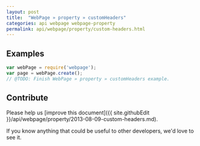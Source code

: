 ```yaml
---
layout: post
title:  "WebPage » property » customHeaders"
categories: api webpage webpage-property
permalink: api/webpage/property/custom-headers.html
---
```


## Examples

```javascript
var webPage = require('webpage');
var page = webPage.create();
// @TODO: Finish WebPage » property » customHeaders example.
```

## Contribute

Please help us [improve this document]({{ site.githubEdit }}/api/webpage/property/2013-08-09-custom-headers.md).

If you know anything that could be useful to other developers, we'd love to see it.


